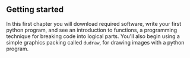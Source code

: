 ## Getting started

In this first chapter you will download required software, write your first python program, and see an introduction to functions, a programming technique for breaking code into logical parts. You'll also begin using a simple graphics packing called `dudraw`, for drawing images with a python program.